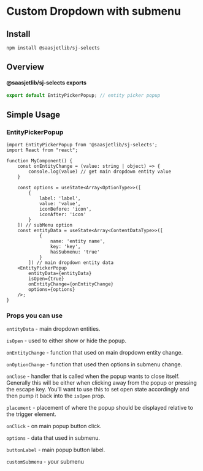 # Custom Dropdown with submenu

## Install

```bash
npm install @saasjetlib/sj-selects
```

## Overview

#### @saasjetlib/sj-selects exports

```ts
export default EntityPickerPopup; // entity picker popup
```

## Simple Usage
### EntityPickerPopup
```tsx
import EntityPickerPopup from '@saasjetlib/sj-selects';
import React from "react";

function MyComponent() {
    const onEntityChange = (value: string | object) => {
        console.log(value) // get main dropdown entity value
    }
    
    const options = useState<Array<OptionType>>([
        {
            label: 'label',
            value: 'value',
            iconBefore: 'icon',
            iconAfter: 'icon'
        }
    ]) // subMenu option
    const entityData = useState<Array<ContentDataType>>([
            {
                name: 'entity name',
                key: 'key',
                hasSubmenu: 'true'
            }
        ]) // main dropdown entity data
    <EntityPickerPopup
        entityData={entityData}
        isOpen={true}
        onEntityChange={onEntityChange}
        options={options}
    />;
}
```

### Props you can use

`entityData` - main dropdown entities.

`isOpen` - used to either show or hide the popup.

`onEntityChange` - function that used on main dropdown entity change.

`onOptionChange` - function that used then options in submenu change.

`onClose` - handler that is called when the popup wants to close itself. 
Generally this will be either when clicking away from the popup or pressing the escape key. 
You'll want to use this to set open state accordingly and then pump it back into the `isOpen` prop.

`placement` - placement of where the popup should be displayed relative to the trigger element.

`onClick` - on main popup button click.

`options` - data that used in submenu.

`buttonLabel` - main popup button label.

`customSubmenu` - your submenu
